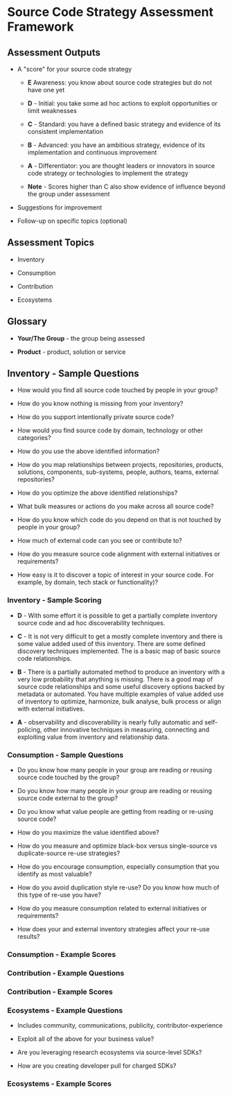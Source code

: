 # Source Code Strategy Assessment Framework

## Assessment Outputs

- A "score" for your source code strategy

  - **E** Awareness: you know about source code strategies but do not have one yet

  - **D** - Initial: you take some ad hoc actions to exploit opportunities or
  limit weaknesses

  - **C** - Standard: you have a defined basic strategy and evidence of its
  consistent implementation

  - **B** - Advanced: you have an ambitious strategy, evidence of its
  implementation and continuous improvement

  - **A** - Differentiator: you are thought leaders or innovators in source
  code strategy or technologies to implement the strategy
  
  - **Note** - Scores higher than C also show evidence of influence beyond the
  group under assessment

- Suggestions for improvement

- Follow-up on specific topics (optional)

## Assessment Topics

- Inventory

- Consumption

- Contribution

- Ecosystems

## Glossary

- **Your/The Group** - the group being assessed

- **Product** - product, solution or service

## Inventory - Sample Questions

- How would you find all source code touched by people in your group?

- How do you know nothing is missing from your inventory?

- How do you support intentionally private source code?

- How would you find source code by domain, technology or other categories?

- How do you use the above identified information?

- How do you map relationships between projects, repositories, products,
solutions, components, sub-systems, people, authors, teams, external repositories?

- How do you optimize the above identified relationships?

- What bulk measures or actions do you make across all source code?

- How do you know which code do you depend on that is not touched by
people in your group?

- How much of external code can you see or contribute to?

- How do you measure source code alignment with external initiatives or requirements?

- How easy is it to discover a topic of interest in your source code. For example,
by domain, tech stack or functionality)?

### Inventory - Sample Scoring

- **D** - With some effort it is possible to get a partially complete
inventory source code and ad hoc discoverability techniques.

- **C** - It is not very difficult to get a mostly complete inventory and there
is some value added used of this inventory. There are some defined discovery
techniques implemented. The is a basic map of basic source code relationships.

- **B** - There is a partially automated method to produce an inventory with a very
low probability that anything is missing. There is a good map of source code
relationships and some useful discovery options backed by metadata or automated.
You have multiple examples of value added use of inventory to optimize, harmonize,
bulk analyse, bulk process or align with external initiatives.

- **A** - observability and discoverability is nearly fully automatic and
self-policing, other innovative techniques in measuring, connecting and
exploiting value from inventory and relationship data.

### Consumption - Sample Questions

- Do you know how many people in your group are reading or
reusing source code touched by the group?

- Do you know how many people in your group are reading or
reusing source code external to the group?

- Do you know what value people are getting from reading or re-using source
code?

- How do you maximize the value identified above?

- How do you measure and optimize black-box versus single-source vs
duplicate-source re-use strategies?

- How do you encourage consumption, especially consumption that you identify
as most valuable?

- How do you avoid duplication style re-use? Do you know how much of this type
of re-use you have?

- How do you measure consumption related to external initiatives or requirements?

- How does your and external inventory strategies affect your re-use results?

### Consumption - Example Scores

### Contribution - Example Questions

### Contribution - Example Scores

### Ecosystems - Example Questions

- Includes community, communications, publicity, contributor-experience

- Exploit all of the above for your business value?

- Are you leveraging research ecosystems via source-level SDKs?

- How are you creating developer pull for charged SDKs?

### Ecosystems - Example Scores
